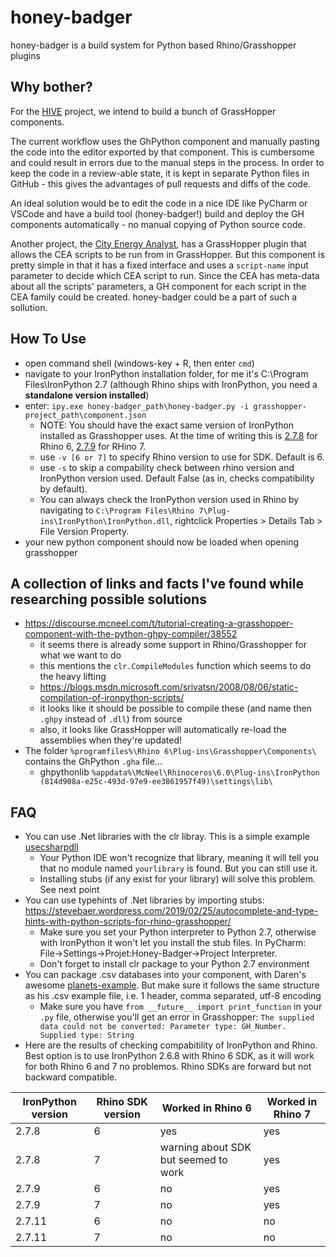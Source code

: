 # honey-badger

honey-badger is a build system for Python based Rhino/Grasshopper plugins

## Why bother?

For the [HIVE](https://github.com/architecture-building-systems/hive) project, we intend to build a bunch of GrassHopper components.

The current workflow uses the GhPython component and manually pasting the code into the editor exported by that component. This is
cumbersome and could result in errors due to the manual steps in the process. In order to keep the code in a review-able state,
it is kept in separate Python files in GitHub - this gives the advantages of pull requests and diffs of the code.

An ideal solution would be to edit the code in a nice IDE like PyCharm or VSCode and have a build tool (honey-badger!) build and deploy the
GH components automatically - no manual copying of Python source code.

Another project, the [City Energy Analyst](https://github.com/architecture-building-systems/CityEnergyAnalyst), has a GrassHopper
plugin that allows the CEA scripts to be run from in GrassHopper. But this component is pretty simple in that it has a fixed interface
and uses a `script-name` input parameter to decide which CEA script to run. Since the CEA has meta-data about all the scripts' 
parameters, a GH component for each script in the CEA family could be created. honey-badger could be a part of such a sollution. 

## How To Use

- open command shell (windows-key + R, then enter ``cmd``)
- navigate to your IronPython installation folder, for me it's C:\Program Files\IronPython 2.7 (although Rhino ships with IronPython, you need a **standalone version installed**)
- enter: ``ipy.exe honey-badger_path\honey-badger.py -i grasshopper-project_path\component.json``
  - NOTE: You should have the exact same version of IronPython installed as Grasshopper uses. At the time of writing this is [2.7.8](https://github.com/IronLanguages/ironpython2/releases/tag/ipy-2.7.8) for Rhino 6, [2.7.9](https://github.com/IronLanguages/ironpython2/releases/tag/ipy-2.7.9) for RHino 7.
  - use `-v [6 or 7]` to specify Rhino version to use for SDK. Default is 6.
  - use `-s` to skip a compability check between rhino version and IronPython version used. Default False (as in, checks compatibility by default).
  - You can always check the IronPython version used in Rhino by navigating to `C:\Program Files\Rhino 7\Plug-ins\IronPython\IronPython.dll`, rightclick Properties > Details Tab > File Version Property.
- your new python component should now be loaded when opening grasshopper

## A collection of links and facts I've found while researching possible solutions

- https://discourse.mcneel.com/t/tutorial-creating-a-grasshopper-component-with-the-python-ghpy-compiler/38552
  - it seems there is already some support in Rhino/Grasshopper for what we want to do
  - this mentions the `clr.CompileModules` function which seems to do the heavy lifting
  - https://blogs.msdn.microsoft.com/srivatsn/2008/08/06/static-compilation-of-ironpython-scripts/
  - it looks like it should be possible to compile these (and name then `.ghpy` instead of `.dll`) from source
  - also, it looks like GrassHopper will automatically re-load the assemblies when they're updated!
- The folder `%programfiles%\Rhino 6\Plug-ins\Grasshopper\Components\` contains the GhPython `.gha` file...
  - ghpythonlib `%appdata%\McNeel\Rhinoceros\6.0\Plug-ins\IronPython (814d908a-e25c-493d-97e9-ee3861957f49)\settings\lib\`

## FAQ

- You can use .Net libraries with the clr libray. This is a simple example [usecsharpdll](/examples/usecsharpdll/usecsharpdll.py) 
  - Your Python IDE won't recognize that library, meaning it will tell you that no module named `yourlibrary` is found. But you can still use it.
  - Installing stubs (if any exist for your library) will solve this problem. See next point
- You can use typehints of .Net libraries by importing stubs: https://stevebaer.wordpress.com/2019/02/25/autocomplete-and-type-hints-with-python-scripts-for-rhino-grasshopper/
  - Make sure you set your Python interpreter to Python 2.7, otherwise with IronPython it won't let you install the stub files. In PyCharm: File->Settings->Projet:Honey-Badger->Project Interpreter.
  - Don't forget to install clr package to your Python 2.7 environment
- You can package .csv databases into your component, with Daren's awesome [planets-example](/examples/planets/). But make sure it follows the same structure as his .csv example file, i.e. 1 header, comma separated, utf-8 encoding
  - Make sure you have `from __future__ import print_function` in your `.py` file, otherwise you'll get an error in Grasshopper: `The supplied data could not be converted: Parameter type: GH_Number. Supplied type: String`
- Here are the results of checking compabitility of IronPython and Rhino. Best option is to use IronPython 2.6.8 with Rhino 6 SDK, as it will work for both Rhino 6 and 7 no problemos. Rhino SDKs are forward but not backward compatible.

|IronPython version | Rhino SDK version | Worked in Rhino 6 | Worked in Rhino 7|
|-|-|-|-|
|2.7.8| 6| yes| yes|
|2.7.8| 7| warning about SDK but seemed to work| yes|
|2.7.9| 6| no| yes|
|2.7.9| 7| no| yes|
|2.7.11| 6| no| no|
|2.7.11| 7| no| no|
